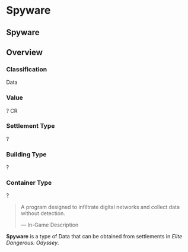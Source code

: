 # Spyware
## Spyware

## Overview

### Classification

Data

### Value

? CR

### Settlement Type

?

### Building Type

?

### Container Type

?

> 
> 
> A program designed to infiltrate digital networks and collect data without detection.
> 
> 
> — In-Game Description
> 

**Spyware** is a type of Data that can be obtained from settlements in *Elite Dangerous: Odyssey*.